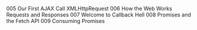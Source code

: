 005 Our First AJAX Call XMLHttpRequest
006 How the Web Works Requests and Responses
007 Welcome to Callback Hell
008 Promises and the Fetch API
009 Consuming Promises